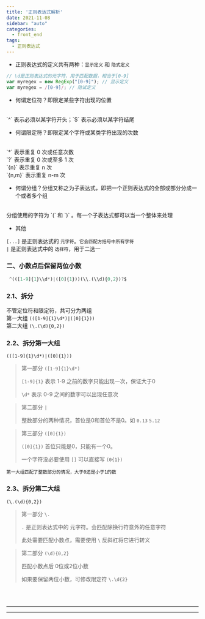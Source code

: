 ```yaml
---
title: '正则表达式解析'
date: 2021-11-08
sidebar: "auto"
categories:
  - front_end
tags: 
  - 正则表达式
---
```





- 正则表达式的定义共有两种：`显示定义` 和 `隐式定义`

```js
// \d是正则表达式的元字符，用于匹配数据，相当于[0-9]
var myregex = new RegExp("[0-9]"); // 显示定义
var myregex = /[0-9]/; // 隐试定义
```

- 何谓定位符？即限定某些字符出现的位置
<br>
`^` 表示必须以某字符开头；`$` 表示必须以某字符结尾



- 何谓限定符？即限定某个字符或某类字符出现的次数
<br>
`*` 表示重复 0 次或任意次数<br>
`?` 表示重复 0 次或至多 1 次<br>
`{n}` 表示重复 n 次<br>
`{n,m}` 表示重复 n-m 次



- 何谓分组？分组又称之为子表达式，即把一个正则表达式的全部或部分分成一个或者多个组
<br>
分组使用的字符为 `(` 和 `)` 。每一个子表达式都可以当一个整体来处理

- 其他

`[...]` 是正则表达式的 `元字符`。`它会匹配方括号中所有字符`
<br>
`|` 是正则表达式中的 `选择符`，用于二选一


### **二、小数点后保留两位小数**

```js
 ^(([1-9]{1}\\d*)|([0]{1}))(\\.(\\d){0,2})?$
```

### **2.1、拆分**

不管定位符和限定符，共可分为两组<br>
第一大组 `(([1-9]{1}\d*)|([0]{1}))`<br>
第二大组 `(\.(\d){0,2})`

### **2.2、拆分第一大组**

`(([1-9]{1}\d*)|([0]{1}))`

> 第一部分 
> `([1-9]{1}\d*)`
> 
> `[1-9]{1}` 表示 1-9 之前的数字只能出现一次，保证大于0
> 
>  `\d*` 表示 0-9 之间的数字可以出现任意次

> 第二部分 `|` 
> 
> 整数部分的两种情况，首位是0和首位不是0。如 `0.13` `5.12` 

> 第三部分 `([0]{1})`
>
> `([0]{1})` 首位只能是0，只能有一个0。
> 
> 一个字符没必要使用 `[]` 可以直接写 `(0{1})`

`第一大组匹配了整数部分的情况，大于0还是小于1的数`



### **2.3、拆分第二大组**

`(\.(\d){0,2})`

> 第一部分 `\.`
> 
> `.` 是正则表达式中的 元字符。会匹配除换行符意外的任意字符
> 
> 此处需要匹配小数点，需要使用 `\` 反斜杠将它进行转义 


> 第二部分 `(\d){0,2}`
> 
> 匹配小数点后 0位或2位小数 
> 
> 如果要保留两位小数，可修改限定符 `\.\d{2}`


<br><br><hr><hr>
<!-- https://www.cnblogs.com/hyunbar/p/10083532.html -->







